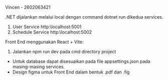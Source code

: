 Vincen - 2602063421

.NET dijalankan melalui local dengan command dotnet run dikedua services.
1. User Service http:\\localhost:5001
2. Schedule Service http:\\localhost:5002

Front End menggunakan React + Vite:
1. Jalankan npm run dev pada cmd directory project

- Untuk database dapat disesuaikan pada file appsettings.json pada masing-masing services.
- Design figma untuk Front End dalam bentuk .pdf dan .fig
